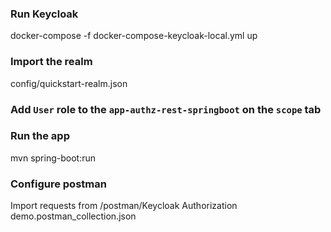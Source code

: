 ### Run Keycloak
docker-compose -f docker-compose-keycloak-local.yml up

### Import the realm
config/quickstart-realm.json

### Add `User` role to the `app-authz-rest-springboot` on the `scope` tab

### Run the app
mvn spring-boot:run

### Configure postman
Import requests from /postman/Keycloak Authorization demo.postman_collection.json 
